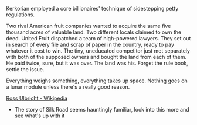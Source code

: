
Kerkorian employed a core billionaires' technique of sidestepping petty
regulations.

Two rival American fruit companies wanted to acquire the same five
thousand acres of valuable land. Two different locals claimed to own the
deed. United Fruit dispatched a team of high-powered lawyers. They set
out in search of every file and scrap of paper in the country, ready to
pay whatever it cost to win. The tiny, uneducated competitor just met
separately with both of the supposed owners and bought the land from
each of them. He paid twice, sure, but it was over. The land was his.
Forget the rule book, settle the issue.

Everything weighs something, everything takes up space.
Nothing goes on a lunar module unless there's a really good reason.

[Ross Ulbricht - Wikipedia](https://en.wikipedia.org/wiki/Ross_Ulbricht)
- The story of Silk Road seems hauntingly familiar, look into this more and see what's up with it
